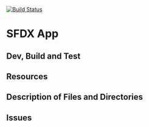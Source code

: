 [![Build Status](http://localhost:8080/buildStatus/icon?job=qa)](http://localhost:8080/job/qa/)
# SFDX  App

## Dev, Build and Test



## Resources


## Description of Files and Directories


## Issues



